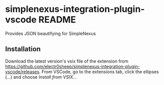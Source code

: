 # simplenexus-integration-plugin-vscode README

Provides JSON beautifying for SimpleNexus

## Installation

Download the latest version's vsix file of the extension from https://github.com/electr0sheep/simplenexus-integration-plugin-vscode/releases. From VSCode, go to the extensions tab, click the ellipses (...) and choose *Install from VSIX...*
